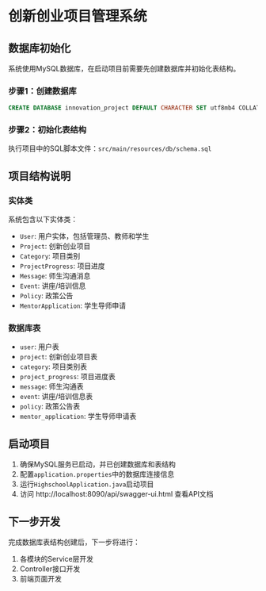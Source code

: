 # 创新创业项目管理系统

## 数据库初始化

系统使用MySQL数据库，在启动项目前需要先创建数据库并初始化表结构。

### 步骤1：创建数据库

```sql
CREATE DATABASE innovation_project DEFAULT CHARACTER SET utf8mb4 COLLATE utf8mb4_general_ci;
```

### 步骤2：初始化表结构

执行项目中的SQL脚本文件：`src/main/resources/db/schema.sql`

## 项目结构说明

### 实体类

系统包含以下实体类：

- `User`: 用户实体，包括管理员、教师和学生
- `Project`: 创新创业项目
- `Category`: 项目类别
- `ProjectProgress`: 项目进度
- `Message`: 师生沟通消息
- `Event`: 讲座/培训信息
- `Policy`: 政策公告
- `MentorApplication`: 学生导师申请

### 数据库表

- `user`: 用户表
- `project`: 创新创业项目表
- `category`: 项目类别表
- `project_progress`: 项目进度表
- `message`: 师生沟通表
- `event`: 讲座/培训信息表
- `policy`: 政策公告表
- `mentor_application`: 学生导师申请表

## 启动项目

1. 确保MySQL服务已启动，并已创建数据库和表结构
2. 配置`application.properties`中的数据库连接信息
3. 运行`HighschoolApplication.java`启动项目
4. 访问 http://localhost:8090/api/swagger-ui.html 查看API文档

## 下一步开发

完成数据库表结构创建后，下一步将进行：

1. 各模块的Service层开发
2. Controller接口开发
3. 前端页面开发